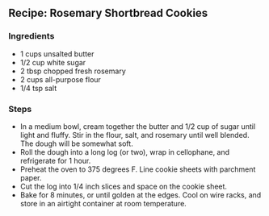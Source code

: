 ## Recipe: Rosemary Shortbread Cookies


### Ingredients
 - 1 cups unsalted butter
 - 1/2 cup white sugar
 - 2 tbsp chopped fresh rosemary
 - 2 cups all-purpose flour
 - 1/4 tsp salt

### Steps
 - In a medium bowl, cream together the butter and 1/2 cup of sugar until light and fluffy. Stir in the flour, salt, and rosemary until well blended. The dough will be somewhat soft.
 - Roll the dough into a long log (or two), wrap in cellophane, and refrigerate for 1 hour.
 - Preheat the oven to 375 degrees F. Line cookie sheets with parchment paper.
 - Cut the log into 1/4 inch slices and space on the cookie sheet.
 - Bake for 8 minutes, or until golden at the edges. Cool on wire racks, and store in an airtight container at room temperature.


